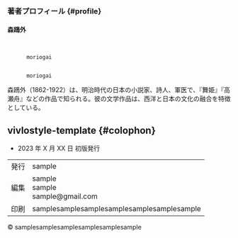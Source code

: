 ### 著者プロフィール {#profile}

<div class="author">
  <div class="profile">
    <h4>
      森鴎外
    </h4>
    <code>
      <i class="fab fa-twitter" aria-hidden="true"></i>
      moriogai
    </code>
    <code>
      <i class="fab fa-github" aria-hidden="true"></i>
      moriogai
    </code>
    <div>
      森鴎外（1862-1922）は、明治時代の日本の小説家、詩人、軍医で、『舞姫』『高瀬舟』などの作品で知られる。彼の文学作品は、西洋と日本の文化の融合を特徴としている。
    </div>
  </div>
</div>

## vivlostyle-template {#colophon}

<ul class="editions">
  <li>
    <time datetime="2023-01-01">
      2023 年 X 月 XX 日
    </time>
    初版発行
  </li>
</ul>

<table class="info">
  <tr>
    <td>発行</td>
    <td>sample</td>
  </tr>
  <tr>
    <td>編集</td>
    <td>
      sample
      <br>
      sample
      <br>
      sample@gmail.com
    </td>
  </tr>
  <tr>
    <td>
      印刷
    </td>
    <td>
      samplesamplesamplesamplesamplesamplesample
    </td>
  </tr>
</table>

© samplesamplesamplesamplesamplesample
